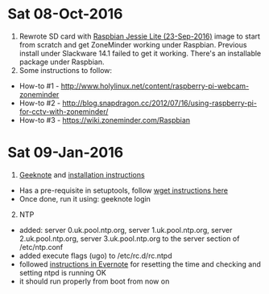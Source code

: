 # Sat 08-Oct-2016
1. Rewrote SD card with [Raspbian Jessie Lite (23-Sep-2016)](https://www.raspberrypi.org/downloads/raspbian/) image to start from scratch and get ZoneMinder working under Raspbian.  Previous install under Slackware 14.1 failed to get it working.  There's an installable package under Raspbian.
2. Some instructions to follow:
  * How-to #1 - http://www.holylinux.net/content/raspberry-pi-webcam-zoneminder
  * How-to #2 - http://blog.snapdragon.cc/2012/07/16/using-raspberry-pi-for-cctv-with-zoneminder/
  * How-to #3 - https://wiki.zoneminder.com/Raspbian


# Sat 09-Jan-2016
1. [Geeknote](https://www.geeknote.me/) and [installation instructions](http://www.geeknote.me/install/)
  - Has a pre-requisite in setuptools, follow [wget instructions here](https://pypi.python.org/pypi/setuptools#unix-wget)
  - Once done, run it using: geeknote login
2. NTP
  - added: server 0.uk.pool.ntp.org, server 1.uk.pool.ntp.org, server 2.uk.pool.ntp.org, server 3.uk.pool.ntp.org to the server section of /etc/ntp.conf
  - added execute flags (ugo) to /etc/rc.d/rc.ntpd
  - followed [instructions in Evernote](https://www.evernote.com/Home.action#n=6fc67b2f-662e-40f2-8061-d78f40c2ebf7&ses=4&sh=2&sds=5&) for resetting the time and checking and setting ntpd is running OK
  - it should run properly from boot from now on
